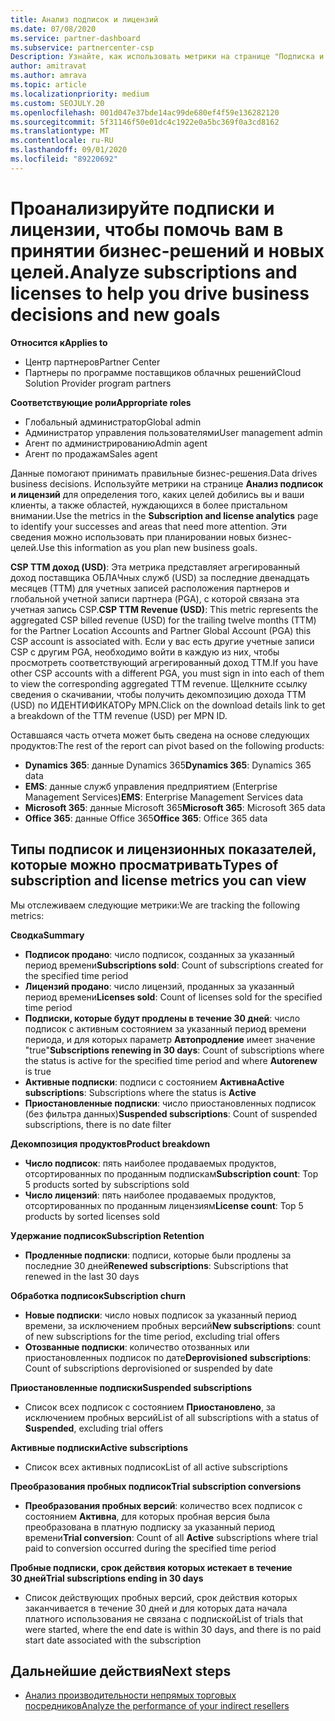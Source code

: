 ```yaml
---
title: Анализ подписок и лицензий
ms.date: 07/08/2020
ms.service: partner-dashboard
ms.subservice: partnercenter-csp
Description: Узнайте, как использовать метрики на странице "Подписка и анализ лицензий" для выяснения успеха и областей, требующих дополнительных внимания.
author: amitravat
ms.author: amrava
ms.topic: article
ms.localizationpriority: medium
ms.custom: SEOJULY.20
ms.openlocfilehash: 001d047e37bde14ac99de680ef4f59e136282120
ms.sourcegitcommit: 5f31146f50e01dc4c1922e0a5bc369f0a3cd8162
ms.translationtype: MT
ms.contentlocale: ru-RU
ms.lasthandoff: 09/01/2020
ms.locfileid: "89220692"
---
```

# <a name="analyze-subscriptions-and-licenses-to-help-you-drive-business-decisions-and-new-goals"></a><span data-ttu-id="b203f-103">Проанализируйте подписки и лицензии, чтобы помочь вам в принятии бизнес-решений и новых целей.</span><span class="sxs-lookup"><span data-stu-id="b203f-103">Analyze subscriptions and licenses to help you drive business decisions and new goals</span></span>

<span data-ttu-id="b203f-104">**Относится к**</span><span class="sxs-lookup"><span data-stu-id="b203f-104">**Applies to**</span></span>

- <span data-ttu-id="b203f-105">Центр партнеров</span><span class="sxs-lookup"><span data-stu-id="b203f-105">Partner Center</span></span>
- <span data-ttu-id="b203f-106">Партнеры по программе поставщиков облачных решений</span><span class="sxs-lookup"><span data-stu-id="b203f-106">Cloud Solution Provider program partners</span></span>

<span data-ttu-id="b203f-107">**Соответствующие роли**</span><span class="sxs-lookup"><span data-stu-id="b203f-107">**Appropriate roles**</span></span>

- <span data-ttu-id="b203f-108">Глобальный администратор</span><span class="sxs-lookup"><span data-stu-id="b203f-108">Global admin</span></span>
- <span data-ttu-id="b203f-109">Администратор управления пользователями</span><span class="sxs-lookup"><span data-stu-id="b203f-109">User management admin</span></span>
- <span data-ttu-id="b203f-110">Агент по администрированию</span><span class="sxs-lookup"><span data-stu-id="b203f-110">Admin agent</span></span>
- <span data-ttu-id="b203f-111">Агент по продажам</span><span class="sxs-lookup"><span data-stu-id="b203f-111">Sales agent</span></span>

<span data-ttu-id="b203f-112">Данные помогают принимать правильные бизнес-решения.</span><span class="sxs-lookup"><span data-stu-id="b203f-112">Data drives business decisions.</span></span> <span data-ttu-id="b203f-113">Используйте метрики на странице **Анализ подписок и лицензий** для определения того, каких целей добились вы и ваши клиенты, а также областей, нуждающихся в более пристальном внимании.</span><span class="sxs-lookup"><span data-stu-id="b203f-113">Use the metrics in the **Subscription and license analytics** page to identify your successes and areas that need more attention.</span></span> <span data-ttu-id="b203f-114">Эти сведения можно использовать при планировании новых бизнес-целей.</span><span class="sxs-lookup"><span data-stu-id="b203f-114">Use this information as you plan new business goals.</span></span>

<span data-ttu-id="b203f-115">**CSP ТТМ доход (USD)**: Эта метрика представляет агрегированный доход поставщика ОБЛАЧных служб (USD) за последние двенадцать месяцев (ТТМ) для учетных записей расположения партнеров и глобальной учетной записи партнера (PGA), с которой связана эта учетная запись CSP.</span><span class="sxs-lookup"><span data-stu-id="b203f-115">**CSP TTM Revenue (USD)**: This metric represents the aggregated CSP billed revenue (USD) for the trailing twelve months (TTM) for the Partner Location Accounts and Partner Global Account (PGA) this CSP account is associated with.</span></span> <span data-ttu-id="b203f-116">Если у вас есть другие учетные записи CSP с другим PGA, необходимо войти в каждую из них, чтобы просмотреть соответствующий агрегированный доход ТТМ.</span><span class="sxs-lookup"><span data-stu-id="b203f-116">If you have other CSP accounts with a different PGA, you must sign in into each of them to view the corresponding aggregated TTM revenue.</span></span>  <span data-ttu-id="b203f-117">Щелкните ссылку сведения о скачивании, чтобы получить декомпозицию дохода ТТМ (USD) по ИДЕНТИФИКАТОРу MPN.</span><span class="sxs-lookup"><span data-stu-id="b203f-117">Click on the download details link to get a breakdown of the TTM revenue (USD) per MPN ID.</span></span>

<span data-ttu-id="b203f-118">Оставшаяся часть отчета может быть сведена на основе следующих продуктов:</span><span class="sxs-lookup"><span data-stu-id="b203f-118">The rest of the report can pivot based on the following products:</span></span>

 - <span data-ttu-id="b203f-119">**Dynamics 365**: данные Dynamics 365</span><span class="sxs-lookup"><span data-stu-id="b203f-119">**Dynamics 365**: Dynamics 365 data</span></span>  
 - <span data-ttu-id="b203f-120">**EMS**: данные служб управления предприятием (Enterprise Management Services)</span><span class="sxs-lookup"><span data-stu-id="b203f-120">**EMS**: Enterprise Management Services data</span></span>  
 - <span data-ttu-id="b203f-121">**Microsoft 365**: данные Microsoft 365</span><span class="sxs-lookup"><span data-stu-id="b203f-121">**Microsoft 365**: Microsoft 365 data</span></span>  
 - <span data-ttu-id="b203f-122">**Office 365**: данные Office 365</span><span class="sxs-lookup"><span data-stu-id="b203f-122">**Office 365**: Office 365 data</span></span>  


## <a name="types-of-subscription-and-license-metrics-you-can-view"></a><span data-ttu-id="b203f-123">Типы подписок и лицензионных показателей, которые можно просматривать</span><span class="sxs-lookup"><span data-stu-id="b203f-123">Types of subscription and license metrics you can view</span></span>

<span data-ttu-id="b203f-124">Мы отслеживаем следующие метрики:</span><span class="sxs-lookup"><span data-stu-id="b203f-124">We are tracking the following metrics:</span></span>

<span data-ttu-id="b203f-125">**Сводка**</span><span class="sxs-lookup"><span data-stu-id="b203f-125">**Summary**</span></span>  
 - <span data-ttu-id="b203f-126">**Подписок продано**: число подписок, созданных за указанный период времени</span><span class="sxs-lookup"><span data-stu-id="b203f-126">**Subscriptions sold**: Count of subscriptions created for the specified time period</span></span>  
 - <span data-ttu-id="b203f-127">**Лицензий продано**: число лицензий, проданных за указанный период времени</span><span class="sxs-lookup"><span data-stu-id="b203f-127">**Licenses sold**: Count of licenses sold for the specified time period</span></span>   
 - <span data-ttu-id="b203f-128">**Подписки, которые будут продлены в течение 30 дней**: число подписок с активным состоянием за указанный период времени периода, и для которых параметр **Автопродление** имеет значение "true"</span><span class="sxs-lookup"><span data-stu-id="b203f-128">**Subscriptions renewing in 30 days**: Count of subscriptions where the status is active for the specified time period and where **Autorenew** is true</span></span>
 - <span data-ttu-id="b203f-129">**Активные подписки**: подписи с состоянием **Активна**</span><span class="sxs-lookup"><span data-stu-id="b203f-129">**Active subscriptions**: Subscriptions where the status is **Active**</span></span>  
 - <span data-ttu-id="b203f-130">**Приостановленные подписки**: число приостановленных подписок (без фильтра данных)</span><span class="sxs-lookup"><span data-stu-id="b203f-130">**Suspended subscriptions**: Count of suspended subscriptions, there is no date filter</span></span>  

<span data-ttu-id="b203f-131">**Декомпозиция продуктов**</span><span class="sxs-lookup"><span data-stu-id="b203f-131">**Product breakdown**</span></span>  
 - <span data-ttu-id="b203f-132">**Число подписок**: пять наиболее продаваемых продуктов, отсортированных по проданным подпискам</span><span class="sxs-lookup"><span data-stu-id="b203f-132">**Subscription count**: Top 5 products sorted by subscriptions sold</span></span>  
 - <span data-ttu-id="b203f-133">**Число лицензий**: пять наиболее продаваемых продуктов, отсортированных по проданным лицензиям</span><span class="sxs-lookup"><span data-stu-id="b203f-133">**License count**: Top 5 products by sorted licenses sold</span></span>

<span data-ttu-id="b203f-134">**Удержание подписок**</span><span class="sxs-lookup"><span data-stu-id="b203f-134">**Subscription Retention**</span></span>
 - <span data-ttu-id="b203f-135">**Продленные подписки**: подписи, которые были продлены за последние 30 дней</span><span class="sxs-lookup"><span data-stu-id="b203f-135">**Renewed subscriptions**: Subscriptions that renewed in the last 30 days</span></span>  

<span data-ttu-id="b203f-136">**Обработка подписок**</span><span class="sxs-lookup"><span data-stu-id="b203f-136">**Subscription churn**</span></span>  
 - <span data-ttu-id="b203f-137">**Новые подписки**: число новых подписок за указанный период времени, за исключением пробных версий</span><span class="sxs-lookup"><span data-stu-id="b203f-137">**New subscriptions**: count of new subscriptions for the time period, excluding trial offers</span></span>  
 - <span data-ttu-id="b203f-138">**Отозванные подписки**: количество отозванных или приостановленных подписок по дате</span><span class="sxs-lookup"><span data-stu-id="b203f-138">**Deprovisioned subscriptions**: Count of subscriptions deprovisioned or suspended by date</span></span>  

<span data-ttu-id="b203f-139">**Приостановленные подписки**</span><span class="sxs-lookup"><span data-stu-id="b203f-139">**Suspended subscriptions**</span></span>  
 - <span data-ttu-id="b203f-140">Список всех подписок с состоянием **Приостановлено**, за исключением пробных версий</span><span class="sxs-lookup"><span data-stu-id="b203f-140">List of all subscriptions with a status of **Suspended**, excluding trial offers</span></span>  
  
<span data-ttu-id="b203f-141">**Активные подписки**</span><span class="sxs-lookup"><span data-stu-id="b203f-141">**Active subscriptions**</span></span>
 - <span data-ttu-id="b203f-142">Список всех активных подписок</span><span class="sxs-lookup"><span data-stu-id="b203f-142">List of all active subscriptions</span></span>  

<span data-ttu-id="b203f-143">**Преобразования пробных подписок**</span><span class="sxs-lookup"><span data-stu-id="b203f-143">**Trial subscription conversions**</span></span>  
 - <span data-ttu-id="b203f-144">**Преобразования пробных версий**: количество всех подписок с состоянием **Активна**, для которых пробная версия была преобразована в платную подписку за указанный период времени</span><span class="sxs-lookup"><span data-stu-id="b203f-144">**Trial conversion**: Count of all **Active** subscriptions where trial paid to conversion occurred during the specified time period</span></span>  

<span data-ttu-id="b203f-145">**Пробные подписки, срок действия которых истекает в течение 30 дней**</span><span class="sxs-lookup"><span data-stu-id="b203f-145">**Trial subscriptions ending in 30 days**</span></span>  
 - <span data-ttu-id="b203f-146">Список действующих пробных версий, срок действия которых заканчивается в течение 30 дней и для которых дата начала платного использования не связана с подпиской</span><span class="sxs-lookup"><span data-stu-id="b203f-146">List of trials that were started, where the end date is within 30 days, and there is no paid start date associated with the subscription</span></span>  

## <a name="next-steps"></a><span data-ttu-id="b203f-147">Дальнейшие действия</span><span class="sxs-lookup"><span data-stu-id="b203f-147">Next steps</span></span>

- [<span data-ttu-id="b203f-148">Анализ производительности непрямых торговых посредников</span><span class="sxs-lookup"><span data-stu-id="b203f-148">Analyze the performance of your indirect resellers</span></span>](analyze-indirect-resellers.md)